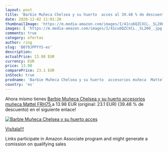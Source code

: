 ```yaml
---
layout: post
title: 'Barbie Muñeca Chelsea y su huerto  acces al 39.48 % de descuento'
date: 2020-12-02 11:01:20
thumbnailImage: 'https://m.media-amazon.com/images/I/41cu6QZCXCL._SL200_.jpg'
images: [ 'https://m.media-amazon.com/images/I/41cu6QZCXCL._SL200_.jpg' ]
comments: true
category: ofertas
author: ring
slug: 'B079JPPYYS-es'
description:
actualPrice: 13.98 EUR
currency: EUR
price: 13.98
comparePrice: 23.1 EUR
inStock: true
prodname: 'Barbie Muñeca Chelsea y su huerto  accesorios muñeca  Mattel FRH75 '
country: 'es'
---
```


Ahora mismo tienes [Barbie Muñeca Chelsea y su huerto  accesorios muñeca  Mattel FRH75 ](https://www.amazon.es/dp/B079JPPYYS/?tag=tolees-21) a 13.98 EUR (original: 23.1 EUR) (39.48 %  de descuento) en el siguiente enlace!

[![Barbie Muñeca Chelsea y su huerto  acces](https://m.media-amazon.com/images/I/41cu6QZCXCL._SL200_.jpg)](https://www.amazon.es/dp/B079JPPYYS/?tag=tolees-21)

[Visítala!!!](https://www.amazon.es/dp/B079JPPYYS/?tag=tolees-21)

Links participate in Amazon Associate program and might generate a comission on qualifying sales
